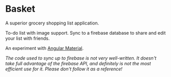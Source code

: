 # Basket
A superior grocery shopping list application.

To-do list with image support. Sync to a firebase database to share and edit your list with friends.

An experiment with [Angular Material](https://material.angularjs.org/).

_The code used to sync up to firebase is not very well-written. It doesn't take full advantage of the firebase API, and definitely is not the most efficient use for it. Please don't follow it as a reference!_
